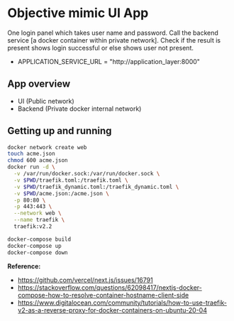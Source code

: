 # Objective mimic UI App

One login panel which takes user name and password. Call the backend service [a docker container within private network]. Check if the result is present shows login successful or else shows user not present.

* APPLICATION_SERVICE_URL = "http://application_layer:8000"

## App overview

* UI (Public network)
* Backend (Private docker internal network)

## Getting up and running

```bash
docker network create web
touch acme.json
chmod 600 acme.json
docker run -d \
  -v /var/run/docker.sock:/var/run/docker.sock \
  -v $PWD/traefik.toml:/traefik.toml \
  -v $PWD/traefik_dynamic.toml:/traefik_dynamic.toml \
  -v $PWD/acme.json:/acme.json \
  -p 80:80 \
  -p 443:443 \
  --network web \
  --name traefik \
  traefik:v2.2

docker-compose build
docker-compose up
docker-compose down
```

__Reference:__

* https://github.com/vercel/next.js/issues/16791
* https://stackoverflow.com/questions/62098417/nextjs-docker-compose-how-to-resolve-container-hostname-client-side
* https://www.digitalocean.com/community/tutorials/how-to-use-traefik-v2-as-a-reverse-proxy-for-docker-containers-on-ubuntu-20-04